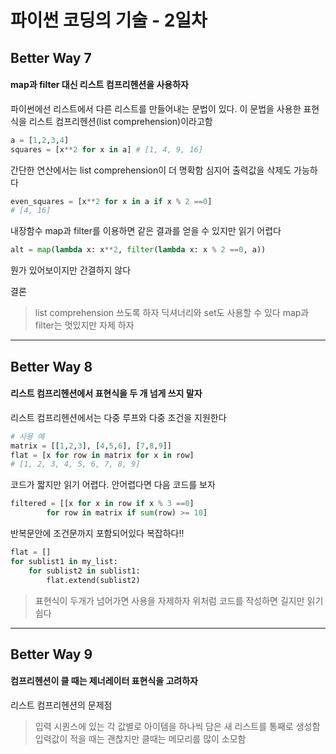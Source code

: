 파이썬 코딩의 기술 - 2일차
===

## Better Way 7
#### map과 filter 대신 리스트 컴프리헨션을 사용하자

파이썬에선 리스트에서 다른 리스트를 만들어내는 문법이 있다.
이 문법을 사용한 표현식을 리스트 컴프리헨션(list comprehension)이라고함
```python
a = [1,2,3,4]
squares = [x**2 for x in a] # [1, 4, 9, 16]
```
간단한 연산에서는 list comprehension이 더 명확함
심지어 출력값을 삭제도 가능하다
```python
even_squares = [x**2 for x in a if x % 2 ==0]
# [4, 16]
```

내장함수 map과 filter를 이용하면 같은 결과를 얻을 수 있지만
읽기 어렵다
```python
alt = map(lambda x: x**2, filter(lambda x: x % 2 ==0, a))
```
뭔가 있어보이지만 간결하지 않다

결론
> list comprehension 쓰도록 하자
> 딕셔너리와 set도 사용할 수 있다
> map과 filter는 멋있지만 자제 하자

---
## Better Way 8
#### 리스트 컴프리헨션에서 표현식을 두 개 넘게 쓰지 말자
리스트 컴프리헨션에서는 다중 루프와 다중 조건을 지원한다

```python
# 사용 예
matrix = [[1,2,3], [4,5,6], [7,8,9]]
flat = [x for row in matrix for x in row]
# [1, 2, 3, 4, 5, 6, 7, 8, 9]
```
코드가 짧지만 읽기 어렵다. 
안어렵다면 다음 코드를 보자
```python
filtered = [[x for x in row if x % 3 ==0]
	    for row in matrix if sum(row) >= 10]
```
반복문안에 조건문까지 포함되어있다 복잡하다!!

```python
flat = []
for sublist1 in my_list:
	for sublist2 in sublist1:
    	flat.extend(sublist2) 
```
>표현식이 두개가 넘어가면 사용을 자제하자
>위처럼 코드를 작성하면 길지만 읽기 쉽다

---
## Better Way 9
#### 컴프리헨션이 클 때는 제너레이터 표현식을 고려하자

리스트 컴프리헨션의 문제점
> 입력 시퀀스에 있는 각 값별로 아이템을 하나씩 담은 새 리스트를 통째로 생성함
> 입력값이 적을 때는 괜찮지만 클때는 메모리를 많이 소모함
